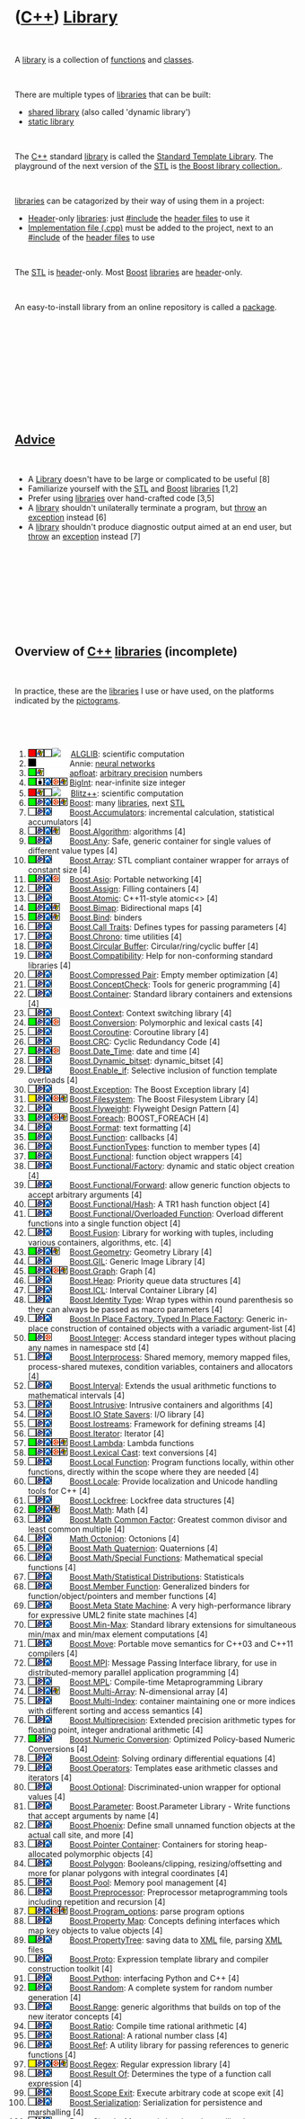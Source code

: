 



 

 

 

 

 

([C++](Cpp.md)) [Library](CppLibrary.md)
==========================================

 

A [library](CppLibrary.md) is a collection of
[functions](CppFunction.md) and [classes](CppClass.md).

 

There are multiple types of [libraries](CppLibrary.md) that can be
built:

-   [shared library](CppSharedLibrary.md) (also called
    'dynamic library')
-   [static library](CppStaticLibrary.md)

 

The [C++](Cpp.md) standard [library](CppLibrary.md) is called the
[Standard Template Library](CppStl.md). The playground of the next
version of the [STL](CppStl.md) is [the Boost library
collection.](CppBoost.md).

 

[libraries](CppLibrary.md) can be catagorized by their way of using
them in a project:

-   [Header](CppHeaderFile.md)-only [libraries](CppLibrary.md): just
    [\#include](CppInclude.md) the [header files](CppHeaderFile.md) to
    use it
-   [Implementation file (.cpp)](CppImplementationFile.md) must be
    added to the project, next to an [\#include](CppInclude.md) of the
    [header files](CppHeaderFile.md) to use

 

The [STL](CppStl.md) is [header](CppHeaderFile.md)-only. Most
[Boost](CppBoost.md) [libraries](CppLibrary.md) are
[header](CppHeaderFile.md)-only.

 

An easy-to-install library from an online repository is called a
[package](CppPackage.md).

 

 

 

 

 

 

[Advice](CppAdvice.md)
-----------------------

 

-   A [Library](CppLibrary.md) doesn't have to be large or complicated
    to be useful \[8\]
-   Familiarize yourself with the [STL](CppStl.md) and
    [Boost](CppBoost.md) [libraries](CppLibrary.md) \[1,2\]
-   Prefer using [libraries](CppLibrary.md) over hand-crafted code
    \[3,5\]
-   A [library](CppLibrary.md) shouldn't unilaterally terminate a
    program, but [throw](CppThrow.md) an [exception](CppException.md)
    instead \[6\]
-   A [library](CppLibrary.md) shouldn't produce diagnostic output
    aimed at an end user, but [throw](CppThrow.md) an
    [exception](CppException.md) instead \[7\]

 

 

 

 

 

Overview of [C++](Cpp.md) [libraries](CppLibrary.md) (incomplete)
-------------------------------------------------------------------

 

In practice, these are the [libraries](CppLibrary.md) I use or have
used, on the platforms indicated by the [pictograms](CppPictograms.md).

 

 

1.  ![FAIL](PicRed.png)![Windows](PicWindows.png)![TODO](PicTransparent.png)![
    ](PicLinux.png)![ ](PicSpacer.png) [ALGLIB](CppAlglib.md):
    scientific computation
2.  ![N/A](PicBlack.png)![ ](PicSpacer.png)![ ](PicSpacer.png)![
    ](PicSpacer.png)![ ](PicSpacer.png) Annie: [neural
    networks](CppNeuralNet.md)
3.  ![OKAY](PicGreen.png)![Windows](PicWindows.png)![ ](PicSpacer.png)![
    ](PicSpacer.png)![ ](PicSpacer.png) [apfloat](CppApfloat.md):
    [arbitrary precision](CppArbitraryPrecision.md) numbers
4.  ![OKAY](PicGreen.png)![BigInt](PicBigInt.png)![Lubuntu](PicLubuntu.png)![Ubuntu](PicUbuntu.png)![Windows](PicWindows.png)
    [BigInt](CppBigInt.md): near-infinite size integer
5.  ![FAIL](PicRed.png)![Windows](PicWindows.png)![TODO](PicTransparent.png)![
    ](PicLinux.png)![ ](PicSpacer.png) [Blitz++](CppBlitzpp.md):
    scientific computation
6.  ![OKAY](PicGreen.png)![Boost](PicBoost.png)![Lubuntu](PicLubuntu.png)![Ubuntu](PicUbuntu.png)![Windows](PicWindows.png)
    [Boost](CppBoost.md): many [libraries](CppLibrary.md), next
    [STL](CppStl.md)
7.  ![TODO](PicTransparent.png)![Boost](PicBoost.png)![Lubuntu](PicLubuntu.png)![
    ](PicSpacer.png)![ ](PicSpacer.png)
    [Boost.Accumulators](CppBoostAccumulators.md): incremental
    calculation, statistical accumulators \[4\]
8.  ![TODO](PicTransparent.png)![Boost](PicBoost.png)![Lubuntu](PicLubuntu.png)![Windows](PicWindows.png)![
    ](PicSpacer.png) [Boost.Algorithm](CppBoostAlgorithm.md):
    algorithms \[4\]
9.  ![OK](PicGreen.png)![Boost](PicBoost.png)![Lubuntu](PicLubuntu.png)![
    ](PicSpacer.png)![ ](PicSpacer.png) [Boost.Any](CppBoostAny.md):
    Safe, generic container for single values of different value types
    \[4\]
10. ![OK](PicGreen.png)![Boost](PicBoost.png)![Lubuntu](PicLubuntu.png)![
    ](PicSpacer.png)![ ](PicSpacer.png)
    [Boost.Array](CppBoostArray.md): STL compliant container wrapper
    for arrays of constant size \[4\]
11. ![OKAY](PicGreen.png)![Boost](PicBoost.png)![Lubuntu](PicLubuntu.png)![Ubuntu](PicUbuntu.png)![
    ](PicSpacer.png) [Boost.Asio](CppBoostAsio.md): Portable networking
    \[4\]
12. ![TODO](PicTransparent.png)![Boost](PicBoost.png)![Lubuntu](PicLubuntu.png)![
    ](PicSpacer.png)![ ](PicSpacer.png)
    [Boost.Assign](CppBoostAssign.md): Filling containers \[4\]
13. ![TODO](PicTransparent.png)![Boost](PicBoost.png)![Lubuntu](PicLubuntu.png)![
    ](PicSpacer.png)![ ](PicSpacer.png)
    [Boost.Atomic](CppBoostAtomic.md): C++11-style atomic&lt;&gt; \[4\]
14. ![OKAY](PicGreen.png)![Boost](PicBoost.png)![Lubuntu](PicLubuntu.png)![Windows](PicWindows.png)![
    ](PicSpacer.png) [Boost.Bimap](CppBoostBimap.md): Bidirectional
    maps \[4\]
15. ![OKAY](PicGreen.png)![Boost](PicBoost.png)![Lubuntu](PicLubuntu.png)![Windows](PicWindows.png)![
    ](PicSpacer.png) [Boost.Bind](CppBoostBind.md): binders
16. ![TODO](PicTransparent.png)![Boost](PicBoost.png)![Lubuntu](PicLubuntu.png)![
    ](PicSpacer.png)![ ](PicSpacer.png) [Boost.Call
    Traits](CppBoostCallTraits.md): Defines types for passing
    parameters \[4\]
17. ![TODO](PicTransparent.png)![Boost](PicBoost.png)![Lubuntu](PicLubuntu.png)![
    ](PicSpacer.png)![ ](PicSpacer.png)
    [Boost.Chrono](CppBoostChrono.md): time utilities \[4\]
18. ![TODO](PicTransparent.png)![Boost](PicBoost.png)![Lubuntu](PicLubuntu.png)![
    ](PicSpacer.png)![ ](PicSpacer.png) [Boost.Circular
    Buffer](CppBoostCircularBuffer.md): Circular/ring/cyclic buffer
    \[4\]
19. ![TODO](PicTransparent.png)![Boost](PicBoost.png)![Lubuntu](PicLubuntu.png)![
    ](PicSpacer.png)![ ](PicSpacer.png)
    [Boost.Compatibility](CppBoostCompatibility.md): Help for
    non-conforming standard libraries \[4\]
20. ![TODO](PicTransparent.png)![Boost](PicBoost.png)![Lubuntu](PicLubuntu.png)![
    ](PicSpacer.png)![ ](PicSpacer.png) [Boost.Compressed
    Pair](CppBoostCompressedPair.md): Empty member optimization \[4\]
21. ![TODO](PicTransparent.png)![Boost](PicBoost.png)![Lubuntu](PicLubuntu.png)![
    ](PicSpacer.png)![ ](PicSpacer.png)
    [Boost.ConceptCheck](CppBoostConceptCheck.md): Tools for generic
    programming \[4\]
22. ![TODO](PicTransparent.png)![Boost](PicBoost.png)![Lubuntu](PicLubuntu.png)![
    ](PicSpacer.png)![ ](PicSpacer.png)
    [Boost.Container](CppBoostContainer.md): Standard library
    containers and extensions \[4\]
23. ![TODO](PicTransparent.png)![Boost](PicBoost.png)![Lubuntu](PicLubuntu.png)![
    ](PicSpacer.png)![ ](PicSpacer.png)
    [Boost.Context](CppBoostContext.md): Context switching library
    \[4\]
24. ![OKAY](PicGreen.png)![Boost](PicBoost.png)![Lubuntu](PicLubuntu.png)![Ubuntu](PicUbuntu.png)![
    ](PicSpacer.png) [Boost.Conversion](CppBoostConversion.md):
    Polymorphic and lexical casts \[4\]
25. ![TODO](PicTransparent.png)![Boost](PicBoost.png)![Lubuntu](PicLubuntu.png)![
    ](PicSpacer.png)![ ](PicSpacer.png)
    [Boost.Coroutine](CppBoostCoroutine.md): Coroutine library \[4\]
26. ![TODO](PicTransparent.png)![Boost](PicBoost.png)![Lubuntu](PicLubuntu.png)![
    ](PicSpacer.png)![ ](PicSpacer.png) [Boost.CRC](CppBoostCrc.md):
    Cyclic Redundancy Code \[4\]
27. ![OKAY](PicGreen.png)![Boost](PicBoost.png)![Lubuntu](PicLubuntu.png)![Ubuntu](PicUbuntu.png)![
    ](PicSpacer.png) [Boost.Date\_Time](CppBoostDate_Time.md): date and
    time \[4\]
28. ![TODO](PicTransparent.png)![Boost](PicBoost.png)![Lubuntu](PicLubuntu.png)![
    ](PicSpacer.png)![ ](PicSpacer.png)
    [Boost.Dynamic\_bitset](CppBoostDynamic_bitset.md): dynamic\_bitset
    \[4\]
29. ![TODO](PicTransparent.png)![Boost](PicBoost.png)![Lubuntu](PicLubuntu.png)![
    ](PicSpacer.png)![ ](PicSpacer.png)
    [Boost.Enable\_if](CppBoostEnable_if.md): Selective inclusion of
    function template overloads \[4\]
30. ![TODO](PicTransparent.png)![Boost](PicBoost.png)![Lubuntu](PicLubuntu.png)![
    ](PicSpacer.png)![ ](PicSpacer.png)
    [Boost.Exception](CppBoostException.md): The Boost Exception
    library \[4\]
31. ![OKAY?](PicYellow.png)![Boost](PicBoost.png)![Lubuntu](PicLubuntu.png)![Ubuntu](PicUbuntu.png)![Windows](PicWindows.png)
    [Boost.Filesystem](CppBoostFilesystem.md): The Boost Filesystem
    Library \[4\]
32. ![TODO](PicTransparent.png)![Boost](PicBoost.png)![Lubuntu](PicLubuntu.png)![
    ](PicSpacer.png)![ ](PicSpacer.png)
    [Boost.Flyweight](CppBoostFlyweight.md): Flyweight Design Pattern
    \[4\]
33. ![OKAY](PicGreen.png)![Boost](PicBoost.png)![Lubuntu](PicLubuntu.png)![Ubuntu](PicUbuntu.png)![Windows](PicWindows.png)
    [Boost.Foreach](CppBoostForeach.md): BOOST\_FOREACH \[4\]
34. ![TODO](PicTransparent.png)![Boost](PicBoost.png)![Lubuntu](PicLubuntu.png)![
    ](PicSpacer.png)![ ](PicSpacer.png)
    [Boost.Format](CppBoostFormat.md): text formatting \[4\]
35. ![OKAY](PicGreen.png)![Boost](PicBoost.png)![Lubuntu](PicLubuntu.png)![
    ](PicSpacer.png)![ ](PicSpacer.png)
    [Boost.Function](CppBoostFunction.md): callbacks \[4\]
36. ![TODO](PicTransparent.png)![Boost](PicBoost.png)![Lubuntu](PicLubuntu.png)![
    ](PicSpacer.png)![ ](PicSpacer.png)
    [Boost.FunctionTypes](CppFunctionTypes.md): function to member
    types \[4\]
37. ![OKAY](PicGreen.png)![Boost](PicBoost.png)![Lubuntu](PicLubuntu.png)![
    ](PicSpacer.png)![ ](PicSpacer.png)
    [Boost.Functional](CppFunctional.md): function object wrappers
    \[4\]
38. ![TODO](PicTransparent.png)![Boost](PicBoost.png)![Lubuntu](PicLubuntu.png)![
    ](PicSpacer.png)![ ](PicSpacer.png)
    [Boost.Functional/Factory](CppFunctionalFactory.md): dynamic and
    static object creation \[4\]
39. ![TODO](PicTransparent.png)![Boost](PicBoost.png)![Lubuntu](PicLubuntu.png)![
    ](PicSpacer.png)![ ](PicSpacer.png)
    [Boost.Functional/Forward](CppFunctionalForward.md): allow generic
    function objects to accept arbitrary arguments \[4\]
40. ![TODO](PicTransparent.png)![Boost](PicBoost.png)![Lubuntu](PicLubuntu.png)![
    ](PicSpacer.png)![ ](PicSpacer.png)
    [Boost.Functional/Hash](CppFunctionalHash.md): A TR1 hash function
    object \[4\]
41. ![TODO](PicTransparent.png)![Boost](PicBoost.png)![Lubuntu](PicLubuntu.png)![
    ](PicSpacer.png)![ ](PicSpacer.png) [Boost.Functional/Overloaded
    Function](CppFunctionalOverloadedFunction.md): Overload different
    functions into a single function object \[4\]
42. ![TODO](PicTransparent.png)![Boost](PicBoost.png)![Lubuntu](PicLubuntu.png)![
    ](PicSpacer.png)![ ](PicSpacer.png)
    [Boost.Fusion](CppBoostFusion.md): Library for working with tuples,
    including various containers, algorithms, etc. \[4\]
43. ![OKAY](PicGreen.png)![Boost](PicBoost.png)![Lubuntu](PicLubuntu.png)![Windows](PicWindows.png)![
    ](PicSpacer.png) [Boost.Geometry](CppBoostGeometry.md): Geometry
    Library \[4\]
44. ![TODO](PicTransparent.png)![Boost](PicBoost.png)![Lubuntu](PicLubuntu.png)![
    ](PicSpacer.png)![ ](PicSpacer.png) [Boost.GIL](CppBoostGil.md):
    Generic Image Library \[4\]
45. ![OKAY](PicGreen.png)![Boost](PicBoost.png)![Lubuntu](PicLubuntu.png)![Ubuntu](PicUbuntu.png)![Windows](PicWindows.png)
    [Boost.Graph](CppBoostGraph.md): Graph \[4\]
46. ![TODO](PicTransparent.png)![Boost](PicBoost.png)![Lubuntu](PicLubuntu.png)![
    ](PicSpacer.png)![ ](PicSpacer.png) [Boost.Heap](CppBoostHeap.md):
    Priority queue data structures \[4\]
47. ![TODO](PicTransparent.png)![Boost](PicBoost.png)![Lubuntu](PicLubuntu.png)![
    ](PicSpacer.png)![ ](PicSpacer.png) [Boost.ICL](CppBoostIcl.md):
    Interval Container Library \[4\]
48. ![TODO](PicTransparent.png)![Boost](PicBoost.png)![Lubuntu](PicLubuntu.png)![
    ](PicSpacer.png)![ ](PicSpacer.png) [Boost.Identity
    Type](CppBoostIdentityType.md): Wrap types within round parenthesis
    so they can always be passed as macro parameters \[4\]
49. ![TODO](PicTransparent.png)![Boost](PicBoost.png)![Lubuntu](PicLubuntu.png)![
    ](PicSpacer.png)![ ](PicSpacer.png) [Boost.In Place Factory, Typed
    In Place Factory](CppBoostInPlaceFactory.md): Generic in-place
    construction of contained objects with a variadic argument-list
    \[4\]
50. ![OKAY](PicGreen.png)![Boost](PicBoost.png)![Ubuntu](PicUbuntu.png)![
    ](PicSpacer.png)![ ](PicSpacer.png)
    [Boost.Integer](CppBoostInteger.md): Access standard integer types
    without placing any names in namespace std \[4\]
51. ![TODO](PicTransparent.png)![Boost](PicBoost.png)![Lubuntu](PicLubuntu.png)![
    ](PicSpacer.png)![ ](PicSpacer.png)
    [Boost.Interprocess](CppBoostInterprocess.md): Shared memory,
    memory mapped files, process-shared mutexes, condition variables,
    containers and allocators \[4\]
52. ![TODO](PicTransparent.png)![Boost](PicBoost.png)![Lubuntu](PicLubuntu.png)![
    ](PicSpacer.png)![ ](PicSpacer.png)
    [Boost.Interval](CppBoostInterval.md): Extends the usual arithmetic
    functions to mathematical intervals \[4\]
53. ![TODO](PicTransparent.png)![Boost](PicBoost.png)![Lubuntu](PicLubuntu.png)![
    ](PicSpacer.png)![ ](PicSpacer.png)
    [Boost.Intrusive](CppBoostIntrusive.md): Intrusive containers and
    algorithms \[4\]
54. ![TODO](PicTransparent.png)![Boost](PicBoost.png)![Lubuntu](PicLubuntu.png)![
    ](PicSpacer.png)![ ](PicSpacer.png) [Boost.IO State
    Savers](CppBoostIoStateSavers.md): I/O library \[4\]
55. ![TODO](PicTransparent.png)![Boost](PicBoost.png)![Lubuntu](PicLubuntu.png)![
    ](PicSpacer.png)![ ](PicSpacer.png)
    [Boost.Iostreams](CppBoostIostreams.md): Framework for defining
    streams \[4\]
56. ![TODO](PicTransparent.png)![Boost](PicBoost.png)![Lubuntu](PicLubuntu.png)![
    ](PicSpacer.png)![ ](PicSpacer.png)
    [Boost.Iterator](CppBoostIterator.md): Iterator \[4\]
57. ![OKAY](PicGreen.png)![Boost](PicBoost.png)![Lubuntu](PicLubuntu.png)![Ubuntu](PicUbuntu.png)![Windows](PicWindows.png)
    [Boost.Lambda](CppBoostLambda.md): Lambda functions
58. ![OKAY](PicGreen.png)![Boost](PicBoost.png)![Lubuntu](PicLubuntu.png)![Ubuntu](PicUbuntu.png)![Windows](PicWindows.png)
    [Boost.Lexical Cast](CppBoostLexicalCast.md): text conversions
    \[4\]
59. ![TODO](PicTransparent.png)![Boost](PicBoost.png)![Lubuntu](PicLubuntu.png)![
    ](PicSpacer.png)![ ](PicSpacer.png) [Boost.Local
    Function](CppBoostLocalFunction.md): Program functions locally,
    within other functions, directly within the scope where they are
    needed \[4\]
60. ![TODO](PicTransparent.png)![Boost](PicBoost.png)![Lubuntu](PicLubuntu.png)![
    ](PicSpacer.png)![ ](PicSpacer.png)
    [Boost.Locale](CppBoostLocale.md): Provide localization and Unicode
    handling tools for C++ \[4\]
61. ![TODO](PicTransparent.png)![Boost](PicBoost.png)![Lubuntu](PicLubuntu.png)![
    ](PicSpacer.png)![ ](PicSpacer.png)
    [Boost.Lockfree](CppBoostLockfree.md): Lockfree data structures
    \[4\]
62. ![OKAY](PicGreen.png)![Boost](PicBoost.png)![Lubuntu](PicLubuntu.png)![Windows](PicWindows.png)![
    ](PicSpacer.png) [Boost.Math](CppBoostMath.md): Math \[4\]
63. ![TODO](PicTransparent.png)![Boost](PicBoost.png)![Lubuntu](PicLubuntu.png)![
    ](PicSpacer.png)![ ](PicSpacer.png) [Boost.Math Common
    Factor](CppBoostMathCommonFactor.md): Greatest common divisor and
    least common multiple \[4\]
64. ![TODO](PicTransparent.png)![Boost](PicBoost.png)![Lubuntu](PicLubuntu.png)![
    ](PicSpacer.png)![ ](PicSpacer.png) [Math
    Octonion](CppBoostMathOctonion.md): Octonions \[4\]
65. ![TODO](PicTransparent.png)![Boost](PicBoost.png)![Lubuntu](PicLubuntu.png)![
    ](PicSpacer.png)![ ](PicSpacer.png) [Boost.Math
    Quaternion](CppBoostMathQuaternion.md): Quaternions \[4\]
66. ![TODO](PicTransparent.png)![Boost](PicBoost.png)![Lubuntu](PicLubuntu.png)![
    ](PicSpacer.png)![ ](PicSpacer.png) [Boost.Math/Special
    Functions](CppBoostMathSpecialFunctions.md): Mathematical special
    functions \[4\]
67. ![TODO](PicTransparent.png)![Boost](PicBoost.png)![Lubuntu](PicLubuntu.png)![
    ](PicSpacer.png)![ ](PicSpacer.png) [Boost.Math/Statistical
    Distributions](CppBoostMathStatisticalDistributions.md):
    Statisticals
68. ![TODO](PicTransparent.png)![Boost](PicBoost.png)![Lubuntu](PicLubuntu.png)![
    ](PicSpacer.png)![ ](PicSpacer.png) [Boost.Member
    Function](CppBoostMemberFunction.md): Generalized binders for
    function/object/pointers and member functions \[4\]
69. ![TODO](PicTransparent.png)![Boost](PicBoost.png)![Lubuntu](PicLubuntu.png)![
    ](PicSpacer.png)![ ](PicSpacer.png) [Boost.Meta State
    Machine](CppBoostMetaStateMachine.md): A very high-performance
    library for expressive UML2 finite state machines \[4\]
70. ![TODO](PicTransparent.png)![Boost](PicBoost.png)![Lubuntu](PicLubuntu.png)![
    ](PicSpacer.png)![ ](PicSpacer.png)
    [Boost.Min-Max](CppBoostMinMax.md): Standard library extensions for
    simultaneous min/max and min/max element computations \[4\]
71. ![TODO](PicTransparent.png)![Boost](PicBoost.png)![Lubuntu](PicLubuntu.png)![
    ](PicSpacer.png)![ ](PicSpacer.png) [Boost.Move](CppBoostMove.md):
    Portable move semantics for C++03 and C++11 compilers \[4\]
72. ![TODO](PicTransparent.png)![Boost](PicBoost.png)![Lubuntu](PicLubuntu.png)![
    ](PicSpacer.png)![ ](PicSpacer.png) [Boost.MPI](CppBoostMpi.md):
    Message Passing Interface library, for use in distributed-memory
    parallel application programming \[4\]
73. ![TODO](PicTransparent.png)![Boost](PicBoost.png)![Lubuntu](PicLubuntu.png)![
    ](PicSpacer.png)![ ](PicSpacer.png) [Boost.MPL](CppBoostMpl.md):
    Compile-time Metaprogramming Library
74. ![TODO](PicTransparent.png)![Boost](PicBoost.png)![Lubuntu](PicLubuntu.png)![Windows](PicWindows.png)![
    ](PicSpacer.png) [Boost.Multi-Array](CppBoostMultiArray.md):
    N-dimensional array \[4\]
75. ![TODO](PicTransparent.png)![Boost](PicBoost.png)![Lubuntu](PicLubuntu.png)![
    ](PicSpacer.png)![ ](PicSpacer.png)
    [Boost.Multi-Index](CppBoostMultiIndex.md): container maintaining
    one or more indices with different sorting and access semantics
    \[4\]
76. ![TODO](PicTransparent.png)![Boost](PicBoost.png)![Lubuntu](PicLubuntu.png)![
    ](PicSpacer.png)![ ](PicSpacer.png)
    [Boost.Multiprecision](CppBoostMultiprecision.md): Extended
    precision arithmetic types for floating point, integer andrational
    arithmetic \[4\]
77. ![OKAY](PicGreen.png)![Boost](PicBoost.png)![Lubuntu](PicLubuntu.png)![
    ](PicSpacer.png)![ ](PicSpacer.png) [Boost.Numeric
    Conversion](CppBoostNumericConversion.md): Optimized Policy-based
    Numeric Conversions \[4\]
78. ![TODO](PicTransparent.png)![Boost](PicBoost.png)![Lubuntu](PicLubuntu.png)![
    ](PicSpacer.png)![ ](PicSpacer.png)
    [Boost.Odeint](CppBoostOdeint.md): Solving ordinary differential
    equations \[4\]
79. ![TODO](PicTransparent.png)![Boost](PicBoost.png)![Lubuntu](PicLubuntu.png)![
    ](PicSpacer.png)![ ](PicSpacer.png)
    [Boost.Operators](CppBoostOperators.md): Templates ease arithmetic
    classes and iterators \[4\]
80. ![TODO](PicTransparent.png)![Boost](PicBoost.png)![Lubuntu](PicLubuntu.png)![
    ](PicSpacer.png)![ ](PicSpacer.png)
    [Boost.Optional](CppBoostOptional.md): Discriminated-union wrapper
    for optional values \[4\]
81. ![TODO](PicTransparent.png)![Boost](PicBoost.png)![Lubuntu](PicLubuntu.png)![
    ](PicSpacer.png)![ ](PicSpacer.png)
    [Boost.Parameter](CppBoostParameter.md): Boost.Parameter Library -
    Write functions that accept arguments by name \[4\]
82. ![TODO](PicTransparent.png)![Boost](PicBoost.png)![Lubuntu](PicLubuntu.png)![
    ](PicSpacer.png)![ ](PicSpacer.png)
    [Boost.Phoenix](CppBoostPhoenix.md): Define small unnamed function
    objects at the actual call site, and more \[4\]
83. ![TODO](PicTransparent.png)![Boost](PicBoost.png)![Lubuntu](PicLubuntu.png)![
    ](PicSpacer.png)![ ](PicSpacer.png) [Boost.Pointer
    Container](CppBoostPointerContainer.md): Containers for storing
    heap-allocated polymorphic objects \[4\]
84. ![TODO](PicTransparent.png)![Boost](PicBoost.png)![Lubuntu](PicLubuntu.png)![
    ](PicSpacer.png)![ ](PicSpacer.png)
    [Boost.Polygon](CppBoostPolygon.md): Booleans/clipping,
    resizing/offsetting and more for planar polygons with integral
    coordinates \[4\]
85. ![TODO](PicTransparent.png)![Boost](PicBoost.png)![Lubuntu](PicLubuntu.png)![
    ](PicSpacer.png)![ ](PicSpacer.png) [Boost.Pool](CppBoostPool.md):
    Memory pool management \[4\]
86. ![TODO](PicTransparent.png)![Boost](PicBoost.png)![Lubuntu](PicLubuntu.png)![
    ](PicSpacer.png)![ ](PicSpacer.png)
    [Boost.Preprocessor](CppBoostPreprocessor.md): Preprocessor
    metaprogramming tools including repetition and recursion \[4\]
87. ![OKAY?](PicYellow.png)![Boost](PicBoost.png)![Lubuntu](PicLubuntu.png)![Ubuntu](PicUbuntu.png)![Windows](PicWindows.png)
    [Boost.Program\_options](CppBoostProgram_options.md): parse program
    options
88. ![TODO](PicTransparent.png)![Boost](PicBoost.png)![Lubuntu](PicLubuntu.png)![
    ](PicSpacer.png)![ ](PicSpacer.png) [Boost.Property
    Map](CppBoostPropertyMap.md): Concepts defining interfaces which
    map key objects to value objects \[4\]
89. ![OKAY](PicGreen.png)![Boost](PicBoost.png)![Lubuntu](PicLubuntu.png)![
    ](PicSpacer.png)![ ](PicSpacer.png)
    [Boost.PropertyTree](CppBoostProperty_tree.md): saving data to
    [XML](CppXml.md) file, parsing [XML](CppXml.md) files
90. ![TODO](PicTransparent.png)![Boost](PicBoost.png)![Lubuntu](PicLubuntu.png)![
    ](PicSpacer.png)![ ](PicSpacer.png)
    [Boost.Proto](CppBoostProto.md): Expression template library and
    compiler construction toolkit \[4\]
91. ![TODO](PicTransparent.png)![Boost](PicBoost.png)![Lubuntu](PicLubuntu.png)![
    ](PicSpacer.png)![ ](PicSpacer.png)
    [Boost.Python](CppBoostPython.md): interfacing Python and C++ \[4\]
92. ![OKAY](PicGreen.png)![Boost](PicBoost.png)![Lubuntu](PicLubuntu.png)![
    ](PicSpacer.png)![ ](PicSpacer.png)
    [Boost.Random](CppBoostRandom.md): A complete system for random
    number generation \[4\]
93. ![TODO](PicTransparent.png)![Boost](PicBoost.png)![Lubuntu](PicLubuntu.png)![
    ](PicSpacer.png)![ ](PicSpacer.png)
    [Boost.Range](CppBoostRange.md): generic algorithms that builds on
    top of the new iterator concepts \[4\]
94. ![TODO](PicTransparent.png)![Boost](PicBoost.png)![Lubuntu](PicLubuntu.png)![
    ](PicSpacer.png)![ ](PicSpacer.png)
    [Boost.Ratio](CppBoostRatio.md): Compile time rational arithmetic
    \[4\]
95. ![TODO](PicTransparent.png)![Boost](PicBoost.png)![Lubuntu](PicLubuntu.png)![
    ](PicSpacer.png)![ ](PicSpacer.png)
    [Boost.Rational](CppBoostRational.md): A rational number class
    \[4\]
96. ![TODO](PicTransparent.png)![Boost](PicBoost.png)![Lubuntu](PicLubuntu.png)![
    ](PicSpacer.png)![ ](PicSpacer.png) [Boost.Ref](CppBoostRef.md): A
    utility library for passing references to generic functions \[4\]
97. ![OKAY?](PicYellow.png)![Boost](PicBoost.png)![Lubuntu](PicLubuntu.png)![Ubuntu](PicUbuntu.png)![Windows](PicWindows.png)
    [Boost.Regex](CppBoostRegex.md): Regular expression library \[4\]
98. ![TODO](PicTransparent.png)![Boost](PicBoost.png)![Lubuntu](PicLubuntu.png)![
    ](PicSpacer.png)![ ](PicSpacer.png) [Boost.Result
    Of](CppBoostResultOf.md): Determines the type of a function call
    expression \[4\]
99. ![TODO](PicTransparent.png)![Boost](PicBoost.png)![Lubuntu](PicLubuntu.png)![
    ](PicSpacer.png)![ ](PicSpacer.png) [Boost.Scope
    Exit](CppBoostScopeExit.md): Execute arbitrary code at scope exit
    \[4\]
100. ![TODO](PicTransparent.png)![Boost](PicBoost.png)![Lubuntu](PicLubuntu.png)![
    ](PicSpacer.png)![ ](PicSpacer.png)
    [Boost.Serialization](CppBoostSerialization.md): Serialization for
    persistence and marshalling \[4\]
101. ![TODO](PicTransparent.png)![Boost](PicBoost.png)![Lubuntu](PicLubuntu.png)![
    ](PicSpacer.png)![ ](PicSpacer.png)
    [Boost.Signals](CppBoostSignals.md): Managed signals &lt; slots
    callback implementation \[4\]
102. ![OKAY](PicGreen.png)![Boost](PicBoost.png)![Lubuntu](PicLubuntu.png)![Ubuntu](PicUbuntu.png)![Windows](PicWindows.png)
    [Boost.Signals2](CppBoostSignals2.md): Managed signals &lt; slots
    callback implementation (thread-safe version 2) \[4\]
103. ![OKAY](PicGreen.png)![Boost](PicBoost.png)![Lubuntu](PicLubuntu.png)![Ubuntu](PicUbuntu.png)![Windows](PicWindows.png)
    [Boost.Smart\_ptr](CppBoostSmart_ptr.md): [smart
    pointers](CppSmartPointer.md)
104. ![TODO](PicTransparent.png)![Boost](PicBoost.png)![Lubuntu](PicLubuntu.png)![
    ](PicSpacer.png)![ ](PicSpacer.png)
    [Boost.Spirit](CppBoostSpirit.md): LL parser framework represents
    parsers directly as EBNF grammars in inlined C++ \[4\]
105. ![OKAY](PicGreen.png)![Boost](PicBoost.png)![Ubuntu](PicUbuntu.png)![
    ](PicSpacer.png)![ ](PicSpacer.png)
    [Boost.Statechart](CppBoostStatechart.md): [finite state
    machines](CppFiniteStateMachine.md)
106. ![OKAY](PicGreen.png)![Boost](PicBoost.png)![Lubuntu](PicLubuntu.png)![
    ](PicSpacer.png)![ ](PicSpacer.png) [Boost.Static
    Assert](CppBoostStaticAssert.md): Static assertions (compile
    time assertions) \[4\]
107. ![OKAY](PicGreen.png)![Boost](PicBoost.png)![Lubuntu](PicLubuntu.png)![
    ](PicSpacer.png)![ ](PicSpacer.png) [Boost.String
    Algo](CppBoostStringAlgo.md): String algorithms library \[4\]
108. ![TODO](PicTransparent.png)![Boost](PicBoost.png)![Lubuntu](PicLubuntu.png)![
    ](PicSpacer.png)![ ](PicSpacer.png) [Boost.Swap](CppBoostSwap.md):
    Enhanced generic swap function \[4\]
109. ![OK?](PicYellow.png)![Boost](PicBoost.png)![Lubuntu](PicLubuntu.png)![Windows](PicWindows.png)![
    ](PicSpacer.png) [Boost.System](CppBoostSystem.md): Operating
    system support \[4\]
110. ![OKAY](PicGreen.png)![Boost](PicBoost.png)![Lubuntu](PicLubuntu.png)![
    ](PicSpacer.png)![ ](PicSpacer.png) [Boost.Test](CppBoostTest.md):
    Support for simple program testing, full unit testing, and for
    program execution monitoring \[4\]
111. ![TODO](PicTransparent.png)![Boost](PicBoost.png)![Lubuntu](PicLubuntu.png)![
    ](PicSpacer.png)![ ](PicSpacer.png)
    [Boost.Thread](CppBoostThread.md): Portable C++ multi-threading
    \[4\]
112. ![OKAY](PicGreen.png)![Boost](PicBoost.png)![Lubuntu](PicLubuntu.png)![
    ](PicSpacer.png)![ ](PicSpacer.png)
    [Boost.Timer](CppBoostTimer.md): Event timer, progress timer, and
    progress display classes \[4\]
113. ![TODO](PicTransparent.png)![Boost](PicBoost.png)![Lubuntu](PicLubuntu.png)![
    ](PicSpacer.png)![ ](PicSpacer.png)
    [Boost.Tokenizer](CppBoostTokenizer.md): Break of a string or other
    character sequence into a series of tokens \[4\]
114. ![TODO](PicTransparent.png)![Boost](PicBoost.png)![Lubuntu](PicLubuntu.png)![
    ](PicSpacer.png)![ ](PicSpacer.png) [Boost.TR1](CppBoostTr1.md):
    TR1 library
115. ![OKAY](PicGreen.png)![Boost](PicBoost.png)![Lubuntu](PicLubuntu.png)![
    ](PicSpacer.png)![ ](PicSpacer.png)
    [Boost.Tribool](CppBoostTribool.md): 3-state boolean type library
    \[4\]
116. ![OKAY](PicGreen.png)![Boost](PicBoost.png)![Lubuntu](PicLubuntu.png)![
    ](PicSpacer.png)![ ](PicSpacer.png)
    [Boost.Tuple](CppBoostBoostTuple.md): Tuple
117. ![TODO](PicTransparent.png)![Boost](PicBoost.png)![Lubuntu](PicLubuntu.png)![
    ](PicSpacer.png)![ ](PicSpacer.png) [Boost.Type
    Traits](CppBoostTypeTraits.md): Templates for fundamental
    properties of types \[4\]
118. ![TODO](PicTransparent.png)![Boost](PicBoost.png)![Lubuntu](PicLubuntu.png)![
    ](PicSpacer.png)![ ](PicSpacer.png)
    [Boost.Typeof](CppBoostTypeof.md): Typeof operator emulation \[4\]
119. ![OKAY](PicGreen.png)![Boost](PicBoost.png)![Lubuntu](PicLubuntu.png)![Windows](PicWindows.png)![
    ](PicSpacer.png) [Boost.uBLAS](CppBoostUblas.md): Matrices \[4\]
120. ![OKAY](PicGreen.png)![Boost](PicBoost.png)![Lubuntu](PicLubuntu.png)![Windows](PicWindows.png)![
    ](PicSpacer.png) [Boost.Units](CppBoostUnits.md): Zero-overhead
    dimensional analysis and unit/quantity manipulation and conversion
    \[4\]
121. ![TODO](PicTransparent.png)![Boost](PicBoost.png)![Lubuntu](PicLubuntu.png)![
    ](PicSpacer.png)![ ](PicSpacer.png)
    [Boost.Unordered](CppBoostUnordered.md): Unordered associative
    containers \[4\]
122. ![TODO](PicTransparent.png)![Boost](PicBoost.png)![Lubuntu](PicLubuntu.png)![
    ](PicSpacer.png)![ ](PicSpacer.png)
    [Boost.Utility](CppBoostUtility.md): noncopyable,
    checked\_delete(), checked\_array\_delete(), next(), prior()
    function templates, plus base-from-member idiom \[4\]
123. ![TODO](PicTransparent.png)![Boost](PicBoost.png)![Lubuntu](PicLubuntu.png)![
    ](PicSpacer.png)![ ](PicSpacer.png) [Boost.Uuid](CppBoostUuid.md):
    A universally unique identifier \[4\]
124. ![TODO](PicTransparent.png)![Boost](PicBoost.png)![Lubuntu](PicLubuntu.png)![
    ](PicSpacer.png)![ ](PicSpacer.png) [Boost.Value
    Initialized](CppBoostValueInitialized.md): Wrapper for
    uniform-syntax value initialization \[4\]
125. ![TODO](PicTransparent.png)![Boost](PicBoost.png)![Lubuntu](PicLubuntu.png)![
    ](PicSpacer.png)![ ](PicSpacer.png)
    [Boost.Variant](CppBoostVariant.md): Safe, generic, stack-based
    discriminated union container \[4\]
126. ![TODO](PicTransparent.png)![Boost](PicBoost.png)![Lubuntu](PicLubuntu.png)![
    ](PicSpacer.png)![ ](PicSpacer.png) [Boost.Wave](CppBoostWave.md):
    C++ implementation of the mandated C99/C++ preprocessor
    functionality \[4\]
127. ![TODO](PicTransparent.png)![Boost](PicBoost.png)![Lubuntu](PicLubuntu.png)![Windows](PicWindows.png)![
    ](PicSpacer.png) [Boost.Xpressive](CppBoostXpressive.md): Regular
    expressions allowing context-free grammars \[4\]
128. ![TODO](PicTransparent.png)![Qt
    Creator](PicQtCreator.png)![Windows](PicWindows.png)![
    ](PicSpacer.png)![ ](PicSpacer.png) [Box2D](CppBox2d.md):
    [2D](Cpp2d.md) physics engine
129. ![FAIL](PicRed.png)![Qt
    Creator](PicQtCreator.png)![Windows](PicWindows.png)![
    ](PicSpacer.png)![ ](PicSpacer.png) [Bullet](CppBullet.md):
    [3D](Cpp3d.md) physics engine
130. ![?OKAY](PicYellow.png)![CLN](PicCln.png)![Ubuntu](PicUbuntu.png)![
    ](PicSpacer.png)![ ](PicSpacer.png) [CLN](CppCln.md): [arbitrary
    precision](CppArbitraryPrecision.md) numbers
131. ![?OKAY](PicYellow.png)![Windows](PicWindows.png)![
    ](PicSpacer.png)![ ](PicSpacer.png)![ ](PicSpacer.png)
    [CLX](CppClx.md): [GUI](CppGui.md)
132. ![N/A](PicBlack.png)![ ](PicSpacer.png)![ ](PicSpacer.png)![
    ](PicSpacer.png)![ ](PicSpacer.png) [Eo](CppEo.md): [genetic
    algorithms](CppGeneticAlgorithm.md)
133. ![?OKAY](PicYellow.png)![Ubuntu](PicUbuntu.png)![
    ](PicSpacer.png)![ ](PicSpacer.png)![ ](PicSpacer.png)
    [FANN](CppFann.md): [neural networks](CppNeuralNet.md)
134. ![?OKAY](PicYellow.png)![Ubuntu](PicUbuntu.png)![
    ](PicSpacer.png)![ ](PicSpacer.png)![ ](PicSpacer.png)
    [Flood](CppFlood.md): [neural networks](CppNeuralNet.md)
135. ![?OKAY](PicYellow.png)![Ubuntu](PicUbuntu.png)![
    ](PicSpacer.png)![ ](PicSpacer.png)![ ](PicSpacer.png)
    [GAlib](CppGalib.md): [genetic algorithms](CppGeneticAlgorithm.md)
136. ![FAIL](PicRed.png)![Windows](PicWindows.png)![TODO](PicTransparent.png)![
    ](PicLinux.png)![ ](PicSpacer.png) [GMP](CppGmp.md):
    multi-precision numbers
137. ![OKAY](PicGreen.png)![Windows](PicWindows.png)![
    ](PicSpacer.png)![ ](PicSpacer.png)![ ](PicSpacer.png)
    [GMTL](CppGmtl.md): scientific computation
138. ![FAIL](PicRed.png)![Windows](PicWindows.png)![TODO](PicTransparent.png)![
    ](PicLinux.png)![ ](PicSpacer.png) [GSL](CppGsl.md): GNU scientific
    library
139. ![OKAY](PicGreen.png)![Windows](PicWindows.png)![
    ](PicSpacer.png)![ ](PicSpacer.png)![ ](PicSpacer.png)
    [HFLOAT](CppHfloat.md): [arbitrary
    precision](CppArbitraryPrecision.md) numbers
140. ![OKAY](PicGreen.png)![Lubuntu](PicLubuntu.png)![
    ](PicSpacer.png)![ ](PicSpacer.png)![ ](PicSpacer.png)
    [Irrlicht](CppIrrlicht.md): [3D](Cpp3d.md) engine
141. ![?OKAY](PicYellow.png)![libnds](PicLibnds.png)![NDS](PicNds.png)![
    ](PicSpacer.png)![ ](PicSpacer.png) [libnds](CppLibnds.md): working
    with [NDS](CppNds.md)
142. ![OKAY](PicGreen.png)![Ubuntu](PicUbuntu.png)![ ](PicSpacer.png)![
    ](PicSpacer.png)![ ](PicSpacer.png) [MathGL](CppMathGl.md):
    visualizing data
143. ![OKAY](PicGreen.png)![Lubuntu](PicLubuntu.png)![
    ](PicSpacer.png)![ ](PicSpacer.png)![ ](PicSpacer.png)
    [NAG](CppNag.md): algorithms
144. ![FAIL](PicRed.png)![ ](PicSpacer.png)![ ](PicSpacer.png)![
    ](PicSpacer.png)![ ](PicSpacer.png) [ODE](CppOde.md): Open Dynamics
    Engine, [3D](Cpp3d.md) physics engine
145. ![OKAY](PicGreen.png)![ ](PicSpacer.png)![ ](PicSpacer.png)![
    ](PicSpacer.png)![ ](PicSpacer.png) [OGRE](CppOgre.md):
    [3D](Cpp3d.md) engine
146. ![FAIL](PicRed.png)![Windows](PicWindows.png)![ ](PicSpacer.png)![
    ](PicSpacer.png)![ ](PicSpacer.png) [OpenCL](CppOpenCl.md):
    communication with CPU's, GPU's and other processors
147. ![OKAY](PicGreen.png)![Windows](PicWindows.png)![
    ](PicSpacer.png)![ ](PicSpacer.png)![ ](PicSpacer.png)
    [OpenCV](CppOpenCv.md): computer vision
148. ![?OKAY](PicYellow.png)![Ubuntu](PicUbuntu.png)![Windows](PicWindows.png)![
    ](PicSpacer.png)![ ](PicSpacer.png) [OpenGL](CppOpenGl.md): 2D and
    [3D](Cpp3d.md) graphics
149. ![TODO](PicTransparent.png)![ ](PicSpacer.png)![ ](PicSpacer.png)![
    ](PicSpacer.png)![ ](PicSpacer.png) [Open
    Inventor](CppOpenInventor.md): [3D](Cpp3d.md) graphics
150. ![TODO](PicTransparent.png)![ ](PicSpacer.png)![ ](PicSpacer.png)![
    ](PicSpacer.png)![ ](PicSpacer.png)
    [OpenSceneGraph](CppOpenSceneGraph.md): [3D](Cpp3d.md) graphics
151. ![TODO](PicTransparent.png)![ ](PicSpacer.png)![ ](PicSpacer.png)![
    ](PicSpacer.png)![ ](PicSpacer.png) [Panda3D](CppPanda3d.md):
    [3D](Cpp3d.md) graphics
152. ![OKAY](PicGreen.png)![Ubuntu](PicUbuntu.png)![ ](PicSpacer.png)![
    ](PicSpacer.png)![ ](PicSpacer.png) [Poppler](CppPoppler.md):
    render PDFs
153. ![N/A](PicBlack.png)![QuantLib](PicQuantLib.png)![
    ](PicSpacer.png)![ ](PicSpacer.png)![ ](PicSpacer.png) QuantLib:
    quantitative finance
154. ![OKAY](PicGreen.png)![Lubuntu](PicLubuntu.png)![Windows](PicWindows.png)![
    ](PicSpacer.png)![ ](PicSpacer.png) [Triangle](CppTriangle.md):
    two-dimensional mesh generator and Delaunay triangulator
155. ![OKAY](PicGreen.png)![Qt](PicQt.png)![Lubuntu](PicLubuntu.png)![Ubuntu](PicUbuntu.png)![Windows](PicWindows.png)
    [QT](CppQt.md): [GUI](CppGui.md)
156. ![OKAY](PicGreen.png)![Lubuntu](PicLubuntu.png)![Ubuntu](PicUbuntu.png)![Windows](PicWindows.png)![
    ](PicSpacer.png) [Qwt](CppQwt.md): visualizing data in 2D
    charts/plots
157. ![N/A](PicBlack.png)![Ubuntu](PicUbuntu.png)![ ](PicSpacer.png)![
    ](PicSpacer.png)![ ](PicSpacer.png) [QwtPlot3D](CppQwtPlot3d.md):
    visualizing data in [3D](Cpp3d.md) charts/plots
158. ![OKAY](PicGreen.png)![Ubuntu](PicUbuntu.png)![ ](PicSpacer.png)![
    ](PicSpacer.png)![ ](PicSpacer.png) [SDL](CppSdl.md): multimedia
159. ![OKAY](PicGreen.png)![Lubuntu](PicLubuntu.png)![
    ](PicSpacer.png)![ ](PicSpacer.png)![ ](PicSpacer.png)
    [SFML](CppSfml.md): 2D graphics
160. ![?OKAY](PicYellow.png)![Ubuntu](PicUbuntu.png)![
    ](PicSpacer.png)![ ](PicSpacer.png)![ ](PicSpacer.png)
    [Shark](CppShark.md): machine learning
161. ![OKAY](PicGreen.png)![STL](PicStl.png)![Lubuntu](PicLubuntu.png)![Ubuntu](PicUbuntu.png)![Windows](PicWindows.png)
    [STL](CppStl.md): general purposes
162. ![OKAY](PicGreen.png)![Ubuntu](PicUbuntu.png)![ ](PicSpacer.png)![
    ](PicSpacer.png)![ ](PicSpacer.png) [STK](CppStk.md): audio
163. ![OKAY](PicGreen.png)![Lubuntu](PicLubuntu.png)![
    ](PicSpacer.png)![ ](PicSpacer.png)![ ](PicSpacer.png)
    [Urho3D](CppUrho3d.md): [3D](Cpp3d.md) graphics
164. ![?OKAY](PicYellow.png)![VCL](PicVcl.png)![Windows](PicWindows.png)![
    ](PicSpacer.png)![ ](PicSpacer.png) [VCL](CppVcl.md):
    [GUI](CppGui.md)
165. ![TODO](PicTransparent.png)![ ](PicSpacer.png)![ ](PicSpacer.png)![
    ](PicSpacer.png)![ ](PicSpacer.png) [Visualization
    Library](CppVisualizationLibrary.md): [3D](Cpp3d.md) graphics
166. ![OKAY](PicGreen.png)![Wt](PicWt.png)![Lubuntu](PicLubuntu.png)![Ubuntu](PicUbuntu.png)![
    ](PicSpacer.png) [Wt](CppWt.md): dynamic websites

 

 

 

 

 

[References](CppReferences.md)
-------------------------------

 

1.  [Scott Meyers](CppScottMeyers.md). Effective C++ (3rd edition).
    ISBN: 0-321-33487-6. Item 53: Familiarize yourself with the standard
    library, including TR1
2.  [Scott Meyers](CppScottMeyers.md). Effective C++ (3rd edition).
    ISBN: 0-321-33487-6. Item 54: Familiarize yourself with Boost
3.  [Bjarne Stroustrup](CppBjarneStroustrup.md). Programming. 2009.
    ISBN: 978-0-321-54372-1. Chapter 5.9.1: 'Use library facilities
    rather than your own code when you can'
4.  [Boost documentation](http://www.boost.org/doc/libs/)
5.  [Bjarne Stroustrup](CppBjarneStroustrup.md). The C++ Programming
    Language (4th edition). 2013. ISBN: 978-0-321-56384-2. Page 32, 1.5
    'Advice', item 12: 'Use libraries, especially the standard library,
    rather than trying to build everything from scratch'
6.  [Bjarne Stroustrup](CppBjarneStroustrup.md). The C++ Programming
    Language (4th edition). 2013. ISBN: 978-0-321-56384-2. Chapter 13.7.
    Advice. page 387: '\[34\] A library shouldn't unilaterally terminate
    a program. Instead, throw an exception and let a caller decide'
7.  [Bjarne Stroustrup](CppBjarneStroustrup.md). The C++ Programming
    Language (4th edition). 2013. ISBN: 978-0-321-56384-2. Chapter 13.7.
    Advice. page 387: '\[35\] A library shouldn't produce diagnostic
    output aimed at an end user. Instead, throw an exception and let a
    caller decide'
8.  [Bjarne Stroustrup](CppBjarneStroustrup.md). A tour of C++. 2014.
    ISBN: 978-0-321-958310. Chapter 11.7.2, page 131: 'A library doesn't
    have to be large or complicated to be useful'

 

 

 

 

 





 



